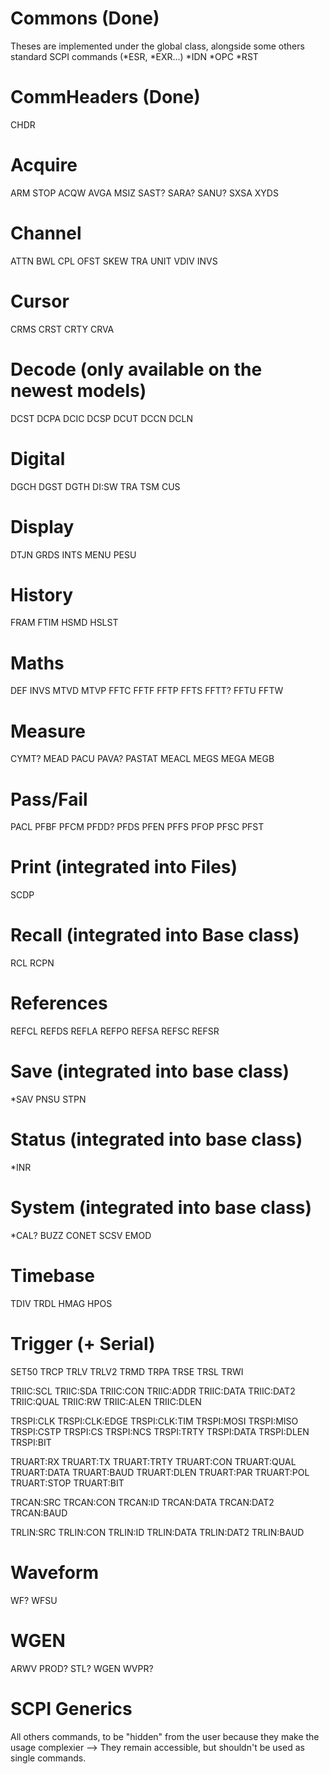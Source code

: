 # Commons (Done)
Theses are implemented under the global class, alongside some others standard SCPI commands (*ESR, *EXR...)
*IDN
*OPC
*RST

# CommHeaders (Done)
CHDR

# Acquire
ARM
STOP
ACQW
AVGA
MSIZ
SAST?
SARA?
SANU?
SXSA
XYDS

# Channel
ATTN
BWL
CPL
OFST
SKEW
TRA
UNIT
VDIV
INVS

# Cursor
CRMS
CRST
CRTY
CRVA

# Decode (only available on the newest models)
DCST
DCPA
DCIC
DCSP
DCUT
DCCN
DCLN

# Digital
DGCH
DGST
DGTH
DI:SW
TRA
TSM
CUS

# Display
DTJN
GRDS
INTS
MENU
PESU

# History
FRAM
FTIM
HSMD
HSLST

# Maths
DEF
INVS
MTVD
MTVP
FFTC
FFTF
FFTP
FFTS
FFTT?
FFTU
FFTW

# Measure
CYMT?
MEAD
PACU
PAVA?
PASTAT
MEACL
MEGS
MEGA
MEGB

# Pass/Fail
PACL
PFBF
PFCM
PFDD?
PFDS
PFEN
PFFS
PFOP
PFSC
PFST

# Print (integrated into Files)
SCDP

# Recall (integrated into Base class)
RCL
RCPN

# References
REFCL
REFDS
REFLA
REFPO
REFSA
REFSC
REFSR

# Save (integrated into base class)
*SAV
PNSU
STPN

# Status (integrated into base class)
*INR

# System (integrated into base class)
*CAL?
BUZZ
CONET
SCSV
EMOD

# Timebase 
TDIV
TRDL
HMAG
HPOS

# Trigger (+ Serial)
SET50
TRCP
TRLV
TRLV2
TRMD
TRPA
TRSE
TRSL
TRWI

TRIIC:SCL
TRIIC:SDA
TRIIC:CON
TRIIC:ADDR
TRIIC:DATA
TRIIC:DAT2
TRIIC:QUAL
TRIIC:RW
TRIIC:ALEN
TRIIC:DLEN

TRSPI:CLK
TRSPI:CLK:EDGE
TRSPI:CLK:TIM
TRSPI:MOSI
TRSPI:MISO
TRSPI:CSTP
TRSPI:CS
TRSPI:NCS
TRSPI:TRTY
TRSPI:DATA
TRSPI:DLEN
TRSPI:BIT

TRUART:RX
TRUART:TX
TRUART:TRTY
TRUART:CON
TRUART:QUAL
TRUART:DATA
TRUART:BAUD
TRUART:DLEN
TRUART:PAR
TRUART:POL
TRUART:STOP
TRUART:BIT

TRCAN:SRC
TRCAN:CON
TRCAN:ID
TRCAN:DATA
TRCAN:DAT2
TRCAN:BAUD

TRLIN:SRC
TRLIN:CON
TRLIN:ID
TRLIN:DATA
TRLIN:DAT2
TRLIN:BAUD

# Waveform
WF?
WFSU

# WGEN
ARWV
PROD?
STL?
WGEN
WVPR?

# SCPI Generics
All others commands, to be "hidden" from the user because they make the usage complexier
--> They remain accessible, but shouldn't be used as single commands.

